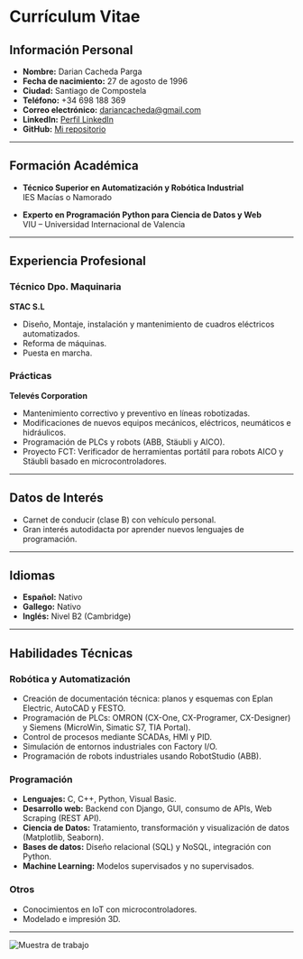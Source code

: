 # Currículum Vitae

## Información Personal

- **Nombre:** Darian Cacheda Parga
- **Fecha de nacimiento:** 27 de agosto de 1996
- **Ciudad:** Santiago de Compostela
- **Teléfono:** +34 698 188 369
- **Correo electrónico:** [dariancacheda@gmail.com](mailto:dariancacheda@gmail.com)
- **LinkedIn:** [Perfil LinkedIn](https://linkedin.com/in/dariancacheda)
- **GitHub:** [Mi repositorio](https://github.com/DarianCP)

---

## Formación Académica

- **Técnico Superior en Automatización y Robótica Industrial**  
  IES Macías o Namorado

- **Experto en Programación Python para Ciencia de Datos y Web**  
  VIU – Universidad Internacional de Valencia

---

## Experiencia Profesional

###  Técnico Dpo. Maquinaria
**STAC S.L**
- Diseño, Montaje, instalación y mantenimiento de cuadros eléctricos automatizados.  
- Reforma de máquinas.
- Puesta en marcha.

### Prácticas  
**Televés Corporation**
- Mantenimiento correctivo y preventivo en líneas robotizadas.  
- Modificaciones de nuevos equipos mecánicos, eléctricos, neumáticos e hidráulicos.  
- Programación de PLCs y robots (ABB, Stäubli y AICO).  
- Proyecto FCT: Verificador de herramientas portátil para robots AICO y Stäubli basado en microcontroladores.

---

## Datos de Interés

- Carnet de conducir (clase B) con vehículo personal.
- Gran interés autodidacta por aprender nuevos lenguajes de programación.

---

## Idiomas

- **Español:** Nativo
- **Gallego:** Nativo
- **Inglés:** Nivel B2 (Cambridge)

---

## Habilidades Técnicas

### Robótica y Automatización
- Creación de documentación técnica: planos y esquemas con Eplan Electric, AutoCAD y FESTO.
- Programación de PLCs: OMRON (CX-One, CX-Programer, CX-Designer) y Siemens (MicroWin, Simatic S7, TIA Portal).
- Control de procesos mediante SCADAs, HMI y PID.
- Simulación de entornos industriales con Factory I/O.
- Programación de robots industriales usando RobotStudio (ABB).

### Programación
- **Lenguajes:** C, C++, Python, Visual Basic.  
- **Desarrollo web:** Backend con Django, GUI, consumo de APIs, Web Scraping (REST API).  
- **Ciencia de Datos:** Tratamiento, transformación y visualización de datos (Matplotlib, Seaborn).  
- **Bases de datos:** Diseño relacional (SQL) y NoSQL, integración con Python.  
- **Machine Learning:** Modelos supervisados y no supervisados.

### Otros
- Conocimientos en IoT con microcontroladores.  
- Modelado e impresión 3D.  

---

![Muestra de trabajo](imagen.jpg)

